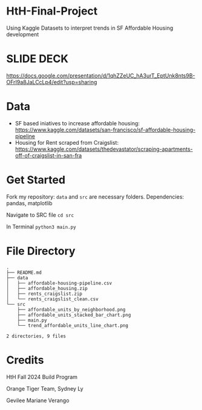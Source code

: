 # HtH-Final-Project
Using Kaggle Datasets to interpret trends in SF Affordable Housing development

# SLIDE DECK
https://docs.google.com/presentation/d/1qhZZeUC_hA3urT_EptUnk8nts9B-OFrI9a8JaLCcLp4/edit?usp=sharing

# Data

- SF based iniatives to increase affordable housing: https://www.kaggle.com/datasets/san-francisco/sf-affordable-housing-pipeline
- Housing for Rent scraped from Craigslist: https://www.kaggle.com/datasets/thedevastator/scraping-apartments-off-of-craigslist-in-san-fra

# Get Started

Fork my repository: `data` and `src` are necessary folders.
Dependencies: pandas, matplotlib

Navigate to SRC file
```cd src```

In Terminal
```python3 main.py```


# File Directory
```
.
├── README.md
├── data
│   ├── affordable-housing-pipeline.csv
│   ├── affordable_housing.zip
│   ├── rents_craigslist.zip
│   └── rents_craigslist_clean.csv
└── src
    ├── affordable_units_by_neighborhood.png
    ├── affordable_units_stacked_bar_chart.png
    ├── main.py
    └── trend_affordable_units_line_chart.png

2 directories, 9 files
```

# Credits 
HtH Fall 2024 Build Program

Orange Tiger Team, Sydney Ly

Gevilee Mariane Verango
